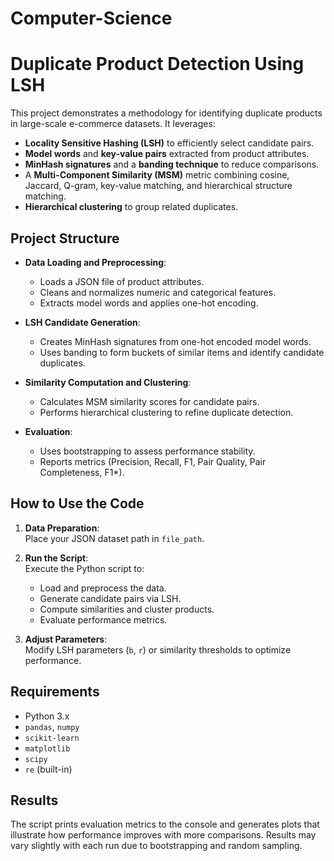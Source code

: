 # Computer-Science
# Duplicate Product Detection Using LSH

This project demonstrates a methodology for identifying duplicate products in large-scale e-commerce datasets. It leverages:

- **Locality Sensitive Hashing (LSH)** to efficiently select candidate pairs.
- **Model words** and **key-value pairs** extracted from product attributes.
- **MinHash signatures** and a **banding technique** to reduce comparisons.
- A **Multi-Component Similarity (MSM)** metric combining cosine, Jaccard, Q-gram, key-value matching, and hierarchical structure matching.
- **Hierarchical clustering** to group related duplicates.

## Project Structure

- **Data Loading and Preprocessing**: 
  - Loads a JSON file of product attributes.
  - Cleans and normalizes numeric and categorical features.
  - Extracts model words and applies one-hot encoding.

- **LSH Candidate Generation**:
  - Creates MinHash signatures from one-hot encoded model words.
  - Uses banding to form buckets of similar items and identify candidate duplicates.

- **Similarity Computation and Clustering**:
  - Calculates MSM similarity scores for candidate pairs.
  - Performs hierarchical clustering to refine duplicate detection.

- **Evaluation**:
  - Uses bootstrapping to assess performance stability.
  - Reports metrics (Precision, Recall, F1, Pair Quality, Pair Completeness, F1*).

## How to Use the Code

1. **Data Preparation**:  
   Place your JSON dataset path in `file_path`.

2. **Run the Script**:  
   Execute the Python script to:
   - Load and preprocess the data.
   - Generate candidate pairs via LSH.
   - Compute similarities and cluster products.
   - Evaluate performance metrics.

3. **Adjust Parameters**:  
   Modify LSH parameters (`b`, `r`) or similarity thresholds to optimize performance.

## Requirements

- Python 3.x
- `pandas`, `numpy`
- `scikit-learn`
- `matplotlib`
- `scipy`
- `re` (built-in)

## Results

The script prints evaluation metrics to the console and generates plots that illustrate how performance improves with more comparisons. Results may vary slightly with each run due to bootstrapping and random sampling.




